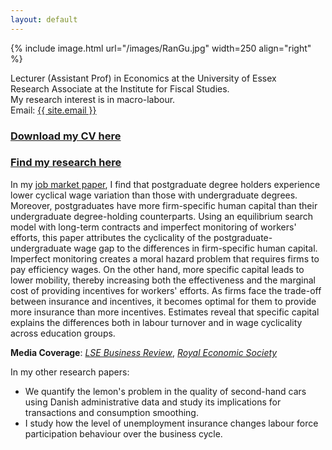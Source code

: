 ```yaml
---
layout: default
---
```


{% include image.html url="/images/RanGu.jpg" width=250 align="right" %}
<br>

Lecturer (Assistant Prof) in Economics at the University of Essex  
Research Associate at the Institute for Fiscal Studies.  
My research interest is in macro-labour.  
Email: <a href="mailto:{{ site.email }}">{{ site.email }}</a>

### [Download my CV here](/cv/index.html)

### [Find my research here](/research/index.html)

In my [job market paper](https://drive.google.com/file/d/0B-yAdp5D_qlrLS12SURsTjFJdEU/view?usp=sharing), I find that postgraduate degree holders experience lower cyclical wage variation than those with undergraduate degrees. Moreover, postgraduates have more firm-specific human capital than their undergraduate degree-holding counterparts. Using an equilibrium search model with long-term contracts and imperfect monitoring of workers' efforts, this paper attributes the cyclicality of the postgraduate-undergraduate wage gap to the differences in firm-specific human capital. Imperfect monitoring creates a moral hazard problem that requires firms to pay efficiency wages. On the other hand, more specific capital leads to lower mobility, thereby increasing both the effectiveness and the marginal cost of providing incentives for workers' efforts. As firms face the trade-off between insurance and incentives, it becomes optimal for them to provide more insurance than more incentives. Estimates reveal that specific capital explains the differences both in labour turnover and in wage cyclicality across education groups.

**Media Coverage**: [_LSE Business Review_](http://blogs.lse.ac.uk/businessreview/2018/06/13/a-postgraduate-degree-protects-you-against-the-business-cycle/), [_Royal Economic Society_](http://www.res.org.uk/details/mediabrief/10938521/A-POSTGRADUATE-DEGREE-PROTECTS-YOU-AGAINST-THE-BUSINESS-CYCLE-US-evidence.html)

In my other research papers:

 * We quantify the lemon's problem in the quality of second-hand cars using Danish administrative data and study its implications for transactions and consumption smoothing.
 * I study how the level of unemployment insurance changes labour force participation behaviour over the business cycle.
